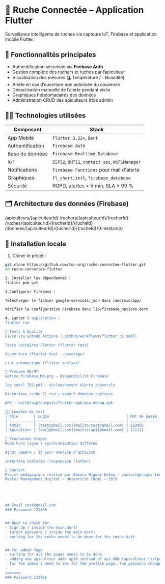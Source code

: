 # 🐝 Ruche Connectée – Application Flutter

Surveillance intelligente de ruches via capteurs IoT, Firebase et application mobile Flutter.

## 📱 Fonctionnalités principales

- Authentification sécurisée via **Firebase Auth**
- Gestion complète des ruchers et ruches par l’apiculteur
- Visualisation des mesures (🌡️ Température / 💧 Humidité)
- Alerte en cas d’ouverture non autorisée du couvercle
- Désactivation manuelle de l’alerte pendant visite
- Graphiques hebdomadaires des données
- Administration CRUD des apiculteurs (rôle admin)

## 🧑‍💻 Technologies utilisées

| Composant | Stack |
|----------|-------|
| App Mobile | `Flutter 3.22+`, `Dart` |
| Authentification | `Firebase Auth` |
| Base de données | `Firebase Realtime Database` |
| IoT | `ESP32`, `DHT11`, `contact sec`, `WiFiManager` |
| Notifications | `Firebase Functions` pour mail d'alerte |
| Graphiques | `fl_chart`, `intl`, `firebase_database` |
| Sécurité | RGPD, alertes < 5 min, SLA ≥ 99 % |

## 🗂️ Architecture des données (Firebase)

/apiculteurs/{apiculteurId}
/ruchers/{apiculteurId}/{rucherId}
/ruches/{apiculteurId}/{rucherId}/{rucheId}
/donnees/{apiculteurId}/{rucherId}/{rucheId}/{timestamp}


## 🔧 Installation locale

1. Cloner le projet :
```bash
git clone https://github.com/ton-org/ruche-connectee-flutter.git
cd ruche-connectee-flutter

2. Installer les dépendances :
flutter pub get

3.Configurer Firebase :

Télécharger le fichier google-services.json dans /android/app/

Vérifier la configuration Firebase dans lib/firebase_options.dart

4. Lancer l'application :
flutter run

🧪 Tests & Qualité
CI/CD via GitHub Actions (.github/workflows/flutter_ci.yaml)

Tests unitaires Flutter (flutter test)

Couverture (flutter test --coverage)

Lint automatique (flutter analyze)

📸 Preuves M6/M7
uptime_firebase_M6.png – disponibilité Firebase

log_email_T02.pdf – déclenchement alerte couvercle

historique_ruche_7j.csv – export données capteurs

APK : build/app/outputs/flutter-apk/app-debug.apk

🧑‍🔧 Comptes de test
| Rôle       | Login                                   | Mot de passe |
| ---------- | --------------------------------------- | ------------ |
| Admin      | [test@gmail.com](mailto:test@gmail.com) | 123456       |
| Apiculteur | [api1@email.com](mailto:api1@email.com) | 111111       |

🎯 Prochaines étapes
Mode hors ligne + synchronisation différée

Ajout caméra / IA pour analyse d’activité

Interface tablette (responsive Flutter)

📩 Contact
Projet pédagogique réalisé par Basara Migmar-Dolma – contact@pragma-tec.fr
Master Management Digital – Université [Nom] – 2025





## Email test@gmail.com
### Password 123456


## Need to check for 
- Sign Up ( inside the main.dart)
- forgot password ( inside the main.dart)
- sorting for the ruche needs to be done for the ruche.dart


## for admin Page
- sorting for all the pages needs to be done. 
- adding new apiculteur adds api8 instead of api_008 (apiculteur_listpage.dart)
- for the admin i need to see for the profile page. the password change is also not working as its not being stored inside the real time database. its only handled with the auth of firebase. 
- 
=======
### Password 123456
